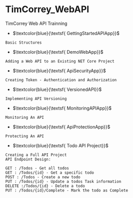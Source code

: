 # TimCorrey_WebAPI
TimCorrey Web API Trainning 

- $\textcolor{blue}{\textsf{ GettingStartedAPIApp}}$
```
Basic Structures
```
- $\textcolor{blue}{\textsf{ DemoWebApp}}$
```
Adding a Web API to an Existing NET Core Project
```
- $\textcolor{blue}{\textsf{ ApiSecurityApp}}$
```
Creating Token - Authentication and Authorization
```
- $\textcolor{blue}{\textsf{ VersionedAPI}}$
```
Implementing API Versioning
```

- $\textcolor{blue}{\textsf{ MonitoringAPIApp}}$
```
Monitoring An API
```
- $\textcolor{blue}{\textsf{ ApiProtectionApp}}$
```
Protecting An API
```


- $\textcolor{blue}{\textsf{ Todo API Project}}$
```
Creating a Full API Project
API Endpoint Design:

GET : /Todos - Get all todos
GET : /Todos/{id} - Get a specific todo
POST : /Todos - Create a new todo
PUT : /Todos/{id} - Update a todos Task information
DELETE :/Todos/{id} - Delete a todo
PUT : /Todos/{id}/Complete - Mark the todo as Complete
```



